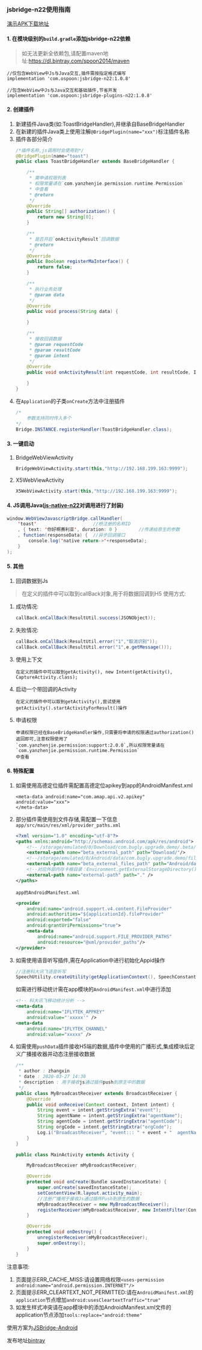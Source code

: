 ### jsbridge-n22使用指南 ###

[演示APK下载地址](http://android.n22.online/bdph)

#### 1. 在模块级别的`build.gradle`添加jsbridge-n22依赖
> 如无法更新全依赖包,请配置maven地址:https://dl.bintray.com/spoon2014/maven

```
//仅包含WebView中Js与Java交互,插件需按指定格式编写
implementation 'com.ospoon:jsbridge-n22:1.0.8'

//包含WebView中Js与Java交互和基础插件,节省开发
implementation 'com.ospoon:jsbridge-plugins-n22:1.0.8'
```

#### 2. 创建插件 #####

1. 新建插件Java类(如:ToastBridgeHandler),并继承自BaseBridgeHandler
2. 在新建的插件Java类上使用注解`@BridgePlugin(name="xxx")`标注插件名称
3. 插件各部分简介
    ```java
    /*插件名称,js调用时会使用到*/
    @BridgePlugin(name="toast")
    public class ToastBridgeHandler extends BaseBridgeHandler {
    
        /**
         * 需申请权限列表
         * 权限常量请在`com.yanzhenjie.permission.runtime.Permission`
         * 中查看
         * @return
         */
        @Override
        public String[] authorization() {
            return new String[0];
        }
    
        /**
         * 是否开启`onActivityResult`回调数据
         * @return
         */
        @Override
        public Boolean registerMaInterface() {
            return false;
        }
    
        /**
         * 执行业务处理
         * @param data
         */
        @Override
        public void process(String data) {
    
        }
    
        /**
         * 接收回调数据
         * @param requestCode
         * @param resultCode
         * @param intent
         */
        @Override
        public void onActivityResult(int requestCode, int resultCode, Intent intent) {
    
        }
    }
    ```
4. 在`Application`的子类`onCreate`方法中注册插件
    ```java
    /*
        参数支持同时传入多个
    */
    Bridge.INSTANCE.registerHandler(ToastBridgeHandler.class);
    ```
 #### 3. 一键启动
 1. BridgeWebViewActivity
     ```java
     BridgeWebViewActivity.start(this,"http://192.168.199.163:9999");
     ```
 2. X5WebViewActivity
    ```java
    X5WebViewActivity.start(this,"http://192.168.199.163:9999");
    ```
 
#### 4. JS调用Java([js-native-n22](./vue-js-java/src/utils/js-native-n22/readme.md)对调用进行了封装) ####
```java
window.WebViewJavascriptBridge.callHandler(
    'toast'                     //桥注册的名称ID
    , { text: '你好啊赛利亚', duration: 0 }        //传递给原生的参数
    , function(responseData) {  //异步回调接口
        console.log('native return->'+responseData);
    }
);
```

#### 5. 其他 ####
1. 回调数据到Js
> 在定义的插件中可以取到callBack对象,用于将数据回调到H5
使用方式:
1. 成功情况:
    ```java
    callBack.onCallBack(ResultUtil.success(JSONObject));
    ```
2. 失败情况:
    ```java
    callBack.onCallBack(ResultUtil.error("1","取消识别"));
    callBack.onCallBack(ResultUtil.error("1",e.getMessage()));
    ```
2. 使用上下文
    ```
    在定义的插件中可以取到getActivity(), new Intent(getActivity(), CaptureActivity.class);
    ```
3. 启动一个带回调的Activity
    ```
    在定义的插件中可以取到getActivity(),尝试使用getActivity().startActivityForResult()操作
    ```
4. 申请权限
    ```
    申请权限已经在BaseBridgeHandler操作,只需要将申请的权限通过authorization()返回即可,注意权限使用了
    `com.yanzhenjie.permission:support:2.0.0`,所以权限常量请在`com.yanzhenjie.permission.runtime.Permission`
    中查看
    ```

#### 6. 特殊配置 ####
1. 如需使用高德定位插件需配置高德定位apikey到app的AndroidManifest.xml
    ```
    <meta-data android:name="com.amap.api.v2.apikey" android:value="xxx">
    </meta-data>
    ```
2. 部分插件需使用到文件存储,需配置一下信息
    `app/src/main/res/xml/provider_paths.xml`
    ```xml
    <?xml version="1.0" encoding="utf-8"?>
    <paths xmlns:android="http://schemas.android.com/apk/res/android">
        <!-- /storage/emulated/0/Download/com.bugly.upgrade.demo/.beta/apk-->
        <external-path name="beta_external_path" path="Download/"/>
        <!--/storage/emulated/0/Android/data/com.bugly.upgrade.demo/files/apk/-->
        <external-path name="beta_external_files_path" path="Android/data/"/>
        <!--对应外部内存卡根目录：Environment.getExternalStorageDirectory()-->
        <external-path name="external-path" path="." />
    </paths>
    ```
    
    `app的AndroidManifest.xml`
    ```xml
    <provider
        android:name="android.support.v4.content.FileProvider"
        android:authorities="${applicationId}.fileProvider"
        android:exported="false"
        android:grantUriPermissions="true">
        <meta-data
            android:name="android.support.FILE_PROVIDER_PATHS"
            android:resource="@xml/provider_paths"/>
    </provider>
    ```
3. 如需使用语音听写插件,需在Application中进行初始化Appid操作
    ```java
    //注册科大讯飞语音听写
    SpeechUtility.createUtility(getApplicationContext(), SpeechConstant.APPID +"=xxxxx");
    ```
    如需进行移动统计需在app模块的`AndroidManifest.xml`中进行添加
    ```xml
    <!-- 科大讯飞移动统计分析 -->
    <meta-data
        android:name="IFLYTEK_APPKEY"
        android:value="'xxxxx'" />
    <meta-data
        android:name="IFLYTEK_CHANNEL"
        android:value="xxxxx" />
    ```

4. 如需使用`pushData`插件接收H5端的数据,插件中使用的广播形式,集成模块后定义广播接收器并动态注册接收数据
    ```java
    /**
     * author : zhangxin
     * date : 2020-03-27 14:30
     * description : 用于接收js通过插件push到原生中的数据
     */
    public class MyBroadcastReceiver extends BroadcastReceiver {
        @Override
        public void onReceive(Context context, Intent intent) {
            String event = intent.getStringExtra("event");
            String agentName = intent.getStringExtra("agentName");
            String agentCode = intent.getStringExtra("agentCode");
            String orgCode = intent.getStringExtra("orgCode");
            Log.i("BroadcastReceiver", "event::: " + event + "  agentName::: " + agentName + " agentCode::: " + agentCode + " orgCode::: " + orgCode);
        }
    }
    ```
    
    ```java
    public class MainActivity extends Activity {
    
        MyBroadcastReceiver mMyBroadcastReceiver;
    
        @Override
        protected void onCreate(Bundle savedInstanceState) {
            super.onCreate(savedInstanceState);
            setContentView(R.layout.activity_main);
            //注册广播用于接收Js通过插件Push到原生的数据
            mMyBroadcastReceiver = new MyBroadcastReceiver();
            registerReceiver(mMyBroadcastReceiver, new IntentFilter(Constants.JSBRIDGEN22_JS_PUSH_DATA_ACTION));
        }
    
        @Override
        protected void onDestroy() {
            unregisterReceiver(mMyBroadcastReceiver);
            super.onDestroy();
        }
    }
    ```



 注意事项:
 1. 页面提示ERR_CACHE_MISS:请设置网络权限`<uses-permission android:name="android.permission.INTERNET"/>`
 2. 页面提示ERR_CLEARTEXT_NOT_PERMITTED:请在`AndroidManifest.xml`的`application`节点增加`android:usesCleartextTraffic="true"`
 3. 如发生样式冲突请在app模块中的添加AndroidManifest.xml文件的application节点添加`tools:replace="android:theme"`

使用方案为[JSBridge-Android](https://github.com/smallbuer/JSBridge-Android)

发布地址[bintray](https://bintray.com/spoon2014)

